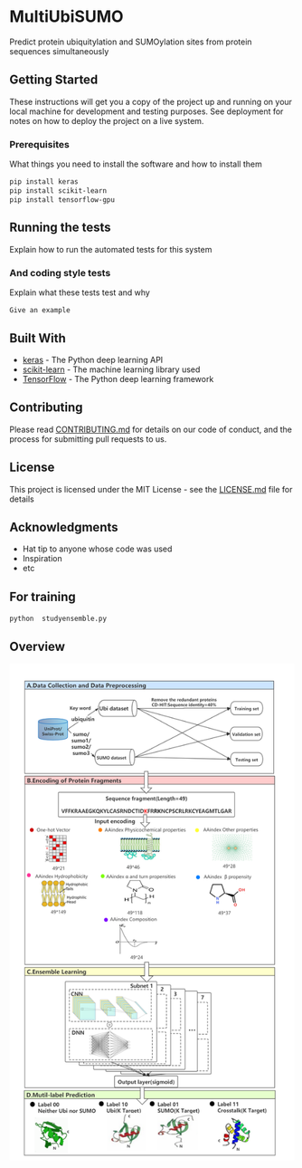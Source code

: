 # MultiUbiSUMO
Predict protein ubiquitylation and SUMOylation sites from protein sequences simultaneously

## Getting Started
 
These instructions will get you a copy of the project up and running on your local machine for development and testing purposes. See deployment for notes on how to deploy the project on a live system.
 
### Prerequisites
 
What things you need to install the software and how to install them
 
```
pip install keras
pip install scikit-learn
pip install tensorflow-gpu
```
 
## Running the tests
 
Explain how to run the automated tests for this system
 
### And coding style tests
 
Explain what these tests test and why
 
```
Give an example
```
 
## Built With
 
* [keras](https://keras.io/) - The Python deep learning API
* [scikit-learn](https://scikit-learn.org/stable/) - The machine learning library used
* [TensorFlow](https://tensorflow.google.cn/) - The Python deep learning framework
 
## Contributing

Please read [CONTRIBUTING.md](https://gist.github.com/PurpleBooth/b24679402957c63ec426) for details on our code of conduct, and the process for submitting pull requests to us.
  
## License
 
This project is licensed under the MIT License - see the [LICENSE.md](LICENSE.md) file for details
 
## Acknowledgments
 
* Hat tip to anyone whose code was used
* Inspiration
* etc

## For training
```
python  studyensemble.py
```


## Overview

![The overview of our workflow for predicting protein ubiquitylation and SUMOylation sites.](https://github.com/lijingyimm/MultiUbiSUMO/blob/main/overflow.png)



